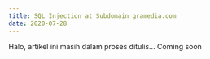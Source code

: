 ```yaml
---
title: SQL Injection at Subdomain gramedia.com
date: 2020-07-28
---
```


Halo, artikel ini masih dalam proses ditulis...
Coming soon

